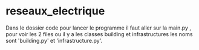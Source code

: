 # reseaux_electrique
Dans le dossier code pour lancer le programme il faut aller sur la main.py , pour voir les 2 files ou il y a les classes building et infrastructures les noms sont 'building.py' et 'infrastructure.py'.

